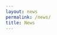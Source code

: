 ```yaml
---
layout: news
permalink: /news/
title: News
---
```

<!-- Sample Publication Page -->
<!-- Sample -->
<!--
<h3 class="pubyear">Sample</h3>
{% for y in page.years %}
  {{y}}
  {% bibliography --file sample.bib --query @*[year={{y}}]* %}
{% endfor %}
-->
<!-- Social Computing -->
<!--
<h3 class="pubyear">Sample</h3>
<h3 class="pubyear">Social Computing</h3>
{% for y in page.years %}
  {{y}}
  {% bibliography --file social_computing.bib --query @*[year={{y}}]* %}
{% endfor %}
-->

<!-- User Interaction -->
<!--
<h3 class="pubyear">Sample</h3>
<h3 class="pubyear">User Interaction</h3>
{% for y in page.years %}
  {{y}}
  {% bibliography --file user_interaction.bib --query @*[year={{y}}]* %}
{% endfor %}
-->